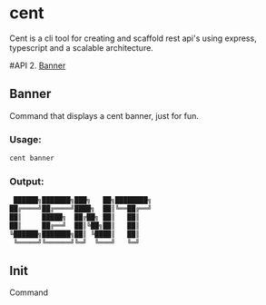 # cent
Cent is a cli tool for creating and scaffold rest api's using express, typescript and a scalable architecture.

#API
2. [Banner](#banner)

## Banner
Command that displays a cent banner, just for fun.

### Usage:
```bash
cent banner
```
### Output:
```bash
 ██████╗███████╗███╗   ██╗████████╗
██╔════╝██╔════╝████╗  ██║╚══██╔══╝
██║     █████╗  ██╔██╗ ██║   ██║   
██║     ██╔══╝  ██║╚██╗██║   ██║   
╚██████╗███████╗██║ ╚████║   ██║   
 ╚═════╝╚══════╝╚═╝  ╚═══╝   ╚═╝ 
```

## Init
Command
